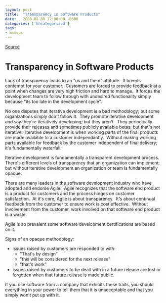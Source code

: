 ```yaml
---
layout: post
title:  "Transparency in Software Products"
date:   2008-08-08 12:00:00 -0600
categories: ['Uncategorized']
tags:
- msmvps
---
```

[Source](http://blogs.msmvps.com/peterritchie/2008/08/09/transparency-in-software-products/ "Permalink to Transparency in Software Products")

# Transparency in Software Products

Lack of transparency leads to an "us and them" attitude.  It breeds contempt for your customer.  Customers are forced to provide feedback at a point when changes are very high friction and hard to manage.  It forces the development team to follow through with undesired functionality simply because "its too late in the development cycle". 

No one disputes that iterative development is a bad methodology; but some organizations simply don't follow it.  They promote iterative development and say they're iteratively developing; but they aren't.  They periodically provide their releases and sometimes publicly available betas; but that's not iterative.  Iterative development is when working parts of the final products are made available to a customer independantly.  Without making working parts available for feedback by the customer independent of final delivery; it's fundamentally waterfall.

Iterative development is fundamentally a transparent development process.  There's different levels of transparency that an organization can implement; but without iterative development an organization or team is fundamentally opaque. 

There are many leaders in the software development industry who have adopted and endorse Agile.  Agile recognizes that the software end product is a product for customers and the process hinges on customer satisfaction.  At it's core, Agile is about transparency.  It's about continual feedback from the customer to ensure work is cost effective.  Without involvement from the customer, work involved on that software end product is a waste. 

Agile is so prevalent some software development certifications are based on it. 

Signs of an opaque methodology:

* Issues raised by customers are responded to with:
    * "That's by design"
    * "this will be considered for the next release"
    * "that's work"
* Issues raised by customers to be dealt with in a future release are lost or forgotten when that future release is made public. 

If you use software from a company that exhibits these traits, you should everything in your power to tell them that it is unacceptable and that you simply won't put up with it.

